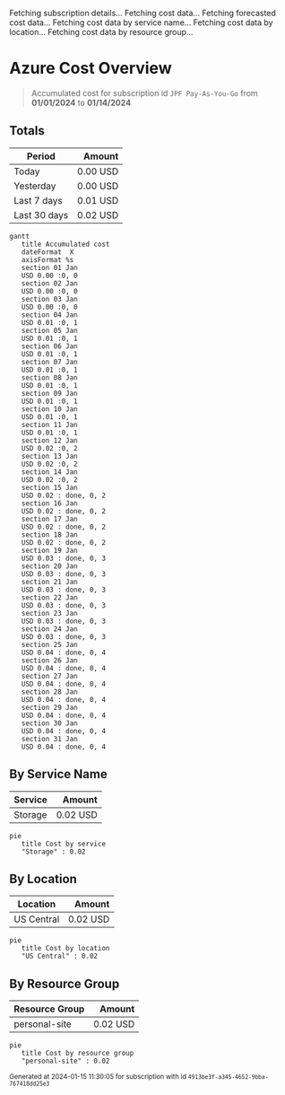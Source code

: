 Fetching subscription details...
Fetching cost data...
Fetching forecasted cost data...
Fetching cost data by service name...
Fetching cost data by location...
Fetching cost data by resource group...
# Azure Cost Overview

> Accumulated cost for subscription id `JPF Pay-As-You-Go` from **01/01/2024** to **01/14/2024**

## Totals

|Period|Amount|
|---|---:|
|Today|0.00 USD|
|Yesterday|0.00 USD|
|Last 7 days|0.01 USD|
|Last 30 days|0.02 USD|

```mermaid
gantt
   title Accumulated cost
   dateFormat  X
   axisFormat %s
   section 01 Jan
   USD 0.00 :0, 0
   section 02 Jan
   USD 0.00 :0, 0
   section 03 Jan
   USD 0.00 :0, 0
   section 04 Jan
   USD 0.01 :0, 1
   section 05 Jan
   USD 0.01 :0, 1
   section 06 Jan
   USD 0.01 :0, 1
   section 07 Jan
   USD 0.01 :0, 1
   section 08 Jan
   USD 0.01 :0, 1
   section 09 Jan
   USD 0.01 :0, 1
   section 10 Jan
   USD 0.01 :0, 1
   section 11 Jan
   USD 0.01 :0, 1
   section 12 Jan
   USD 0.02 :0, 2
   section 13 Jan
   USD 0.02 :0, 2
   section 14 Jan
   USD 0.02 :0, 2
   section 15 Jan
   USD 0.02 : done, 0, 2
   section 16 Jan
   USD 0.02 : done, 0, 2
   section 17 Jan
   USD 0.02 : done, 0, 2
   section 18 Jan
   USD 0.02 : done, 0, 2
   section 19 Jan
   USD 0.03 : done, 0, 3
   section 20 Jan
   USD 0.03 : done, 0, 3
   section 21 Jan
   USD 0.03 : done, 0, 3
   section 22 Jan
   USD 0.03 : done, 0, 3
   section 23 Jan
   USD 0.03 : done, 0, 3
   section 24 Jan
   USD 0.03 : done, 0, 3
   section 25 Jan
   USD 0.04 : done, 0, 4
   section 26 Jan
   USD 0.04 : done, 0, 4
   section 27 Jan
   USD 0.04 : done, 0, 4
   section 28 Jan
   USD 0.04 : done, 0, 4
   section 29 Jan
   USD 0.04 : done, 0, 4
   section 30 Jan
   USD 0.04 : done, 0, 4
   section 31 Jan
   USD 0.04 : done, 0, 4
```

## By Service Name

|Service|Amount|
|---|---:|
|Storage|0.02 USD|

```mermaid
pie
   title Cost by service
   "Storage" : 0.02
```

## By Location

|Location|Amount|
|---|---:|
|US Central|0.02 USD|

```mermaid
pie
   title Cost by location
   "US Central" : 0.02
```

## By Resource Group

|Resource Group|Amount|
|---|---:|
|personal-site|0.02 USD|

```mermaid
pie
   title Cost by resource group
   "personal-site" : 0.02
```

<sup>Generated at 2024-01-15 11:30:05 for subscription with id `4913be3f-a345-4652-9bba-767418dd25e3`</sup>
